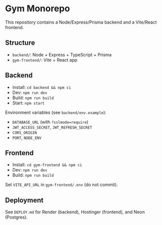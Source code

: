 # Gym Monorepo

This repository contains a Node/Express/Prisma backend and a Vite/React frontend.

## Structure
- `backend/`: Node + Express + TypeScript + Prisma
- `gym-frontend/`: Vite + React app

## Backend
- Install: `cd backend && npm ci`
- Dev: `npm run dev`
- Build: `npm run build`
- Start: `npm start`

Environment variables (see `backend/env.example`):
- `DATABASE_URL` (with `?sslmode=require`)
- `JWT_ACCESS_SECRET`, `JWT_REFRESH_SECRET`
- `CORS_ORIGIN`
- `PORT`, `NODE_ENV`

## Frontend
- Install: `cd gym-frontend && npm ci`
- Dev: `npm run dev`
- Build: `npm run build`

Set `VITE_API_URL` in `gym-frontend/.env` (do not commit).

## Deployment
See `DEPLOY.md` for Render (backend), Hostinger (frontend), and Neon (Postgres).
